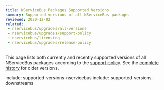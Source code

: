 ```yaml
---
title: NServiceBus Packages Supported Versions
summary: Supported versions of all NServiceBus packages
reviewed: 2020-12-02
related:
 - nservicebus/upgrades/all-versions
 - nservicebus/upgrades/support-policy
 - nservicebus/licensing
 - nservicebus/upgrades/release-policy
---
```


This page lists both currently and recently supported versions of all NServiceBus packages according to the [support policy](support-policy.md). See the [complete history](all-versions.md) for older versions.

include: supported-versions-nservicebus
include: supported-versions-downstreams

<script type="text/javascript" src="supported-versions.js"></script>